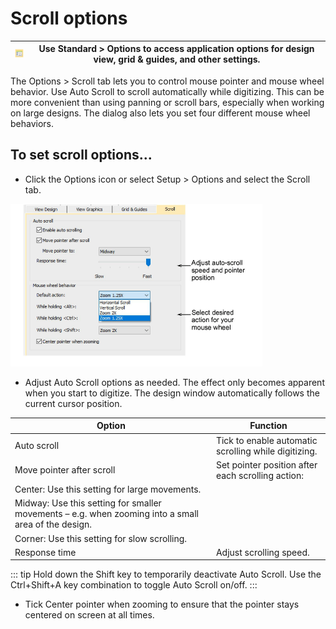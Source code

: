 # Scroll options

| ![Options00081.png](assets/Options00081.png) | Use Standard > Options to access application options for design view, grid & guides, and other settings. |
| -------------------------------------------- | -------------------------------------------------------------------------------------------------------- |

The Options > Scroll tab lets you to control mouse pointer and mouse wheel behavior. Use Auto Scroll to scroll automatically while digitizing. This can be more convenient than using panning or scroll bars, especially when working on large designs. The dialog also lets you set four different mouse wheel behaviors.

## To set scroll options...

- Click the Options icon or select Setup > Options and select the Scroll tab.

![settings00082.png](assets/settings00082.png)

- Adjust Auto Scroll options as needed. The effect only becomes apparent when you start to digitize. The design window automatically follows the current cursor position.

| Option                                                                                              | Function                                             |
| --------------------------------------------------------------------------------------------------- | ---------------------------------------------------- |
| Auto scroll                                                                                         | Tick to enable automatic scrolling while digitizing. |
| Move pointer after scroll                                                                           | Set pointer position after each scrolling action:    |
| Center: Use this setting for large movements.                                                       |                                                      |
| Midway: Use this setting for smaller movements – e.g. when zooming into a small area of the design. |                                                      |
| Corner: Use this setting for slow scrolling.                                                        |                                                      |
| Response time                                                                                       | Adjust scrolling speed.                              |

::: tip
Hold down the Shift key to temporarily deactivate Auto Scroll. Use the Ctrl+Shift+A key combination to toggle Auto Scroll on/off.
:::

- Tick Center pointer when zooming to ensure that the pointer stays centered on screen at all times.
